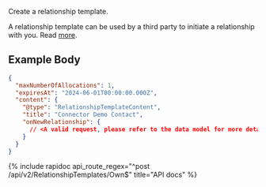 Create a relationship template.

A relationship template can be used by a third party to initiate a relationship with you.
Read [more](/integrate/data-model-overview#relationshiptemplate).

## Example Body

```json
{
  "maxNumberOfAllocations": 1,
  "expiresAt": "2024-06-01T00:00:00.000Z",
  "content": {
    "@type": "RelationshipTemplateContent",
    "title": "Connector Demo Contact",
    "onNewRelationship": {
      // <A valid request, please refer to the data model for more details>
    }
  }
}
```

{% include rapidoc api_route_regex="^post /api/v2/RelationshipTemplates/Own$" title="API docs" %}

